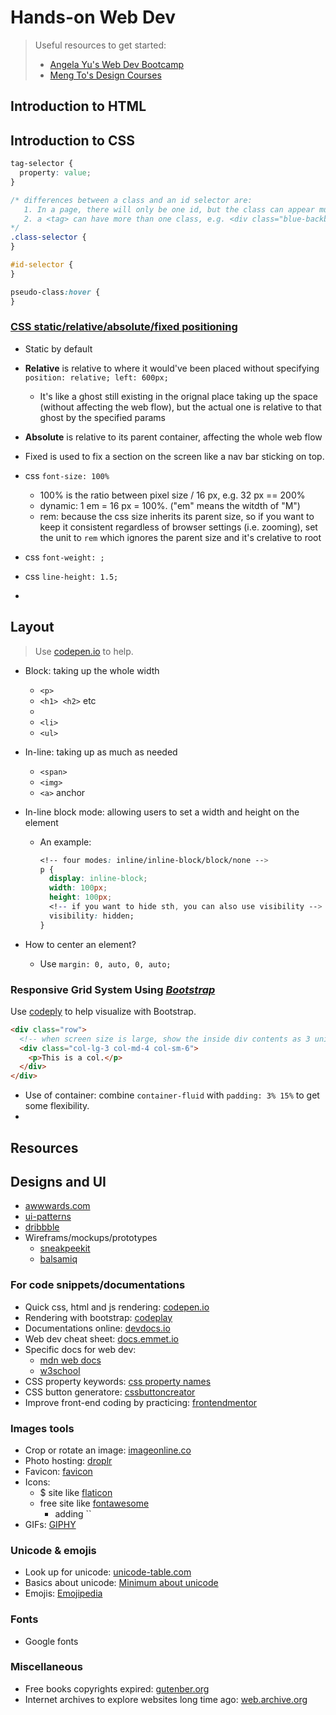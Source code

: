# Hands-on Web Dev

> Useful resources to get started:
>
> - [Angela Yu's Web Dev Bootcamp](https://www.udemy.com/course/the-complete-web-development-bootcamp/)
> - [Meng To's Design Courses](https://designcode.io)

## Introduction to HTML

## Introduction to CSS

```css
tag-selector {
  property: value;
}

/* differences between a class and an id selector are:
   1. In a page, there will only be one id, but the class can appear multiple times
   2. a <tag> can have more than one class, e.g. <div class="blue-backbg center">, but can be only assigned one id
*/
.class-selector {
}

#id-selector {
}

pseudo-class:hover {
}
```

### [ CSS static/relative/absolute/fixed positioning ](https://developer.mozilla.org/en-US/docs/Web/CSS/position)

- Static by default
- **Relative** is relative to where it would've been placed without specifying `position: relative; left: 600px;`
  - It's like a ghost still existing in the orignal place taking up the space (without affecting the web flow), but the actual one is relative to that ghost by the specified params
- **Absolute** is relative to its parent container, affecting the whole web flow
- Fixed is used to fix a section on the screen like a nav bar sticking on top.

- css `font-size: 100%`

  - 100% is the ratio between pixel size / 16 px, e.g. 32 px == 200%
  - dynamic: 1 em = 16 px = 100%. ("em" means the witdth of "M")
  - rem: because the css size inherits its parent size, so if you want to keep it consistent regardless of browser settings (i.e. zooming), set the unit to `rem` which ignores the parent size and it's crelative to root

- css `font-weight: ;`
- css `line-height: 1.5;`
-

## Layout

> Use [codepen.io](https://codepen.io) to help.

- Block: taking up the whole width

  - `<p>`
  - `<h1> <h2>` etc
  - <div>
  - `<li>`
  - `<ul>`

- In-line: taking up as much as needed

  - `<span>`
  - `<img>`
  - `<a>` anchor

- In-line block mode: allowing users to set a width and height on the element

  - An example:
    ```css
    <!-- four modes: inline/inline-block/block/none -->
    p {
      display: inline-block;
      width: 100px;
      height: 100px;
      <!-- if you want to hide sth, you can also use visibility -->
      visibility: hidden;
    }
    ```

- How to center an element?
  - Use `margin: 0, auto, 0, auto;`

### Responsive Grid System Using [_Bootstrap_](https://getbootstrap.com)

Use [codeply](https://codeply.com) to help visualize with Bootstrap.

```html
<div class="row">
  <!-- when screen size is large, show the inside div contents as 3 units out of 12 units; likewise for medium and small sizes, but with 4/12 and 6/12 of the screen width -->
  <div class="col-lg-3 col-md-4 col-sm-6">
    <p>This is a col.</p>
  </div>
</div>
```

- Use of container: combine `container-fluid` with `padding: 3% 15%` to get some flexibility.
-

## Resources

## Designs and UI

- [awwwards.com](https://awwwards.com/websites)
- [ui-patterns]()
- [dribbble](https://dribbble.com)
- Wireframs/mockups/prototypes
  - [sneakpeekit](https://sneakpeekit.com)
  - [balsamiq](https://balsamiq.cloud)

### For code snippets/documentations

- Quick css, html and js rendering: [codepen.io](https://codepen.io/pen/)
- Rendering with bootstrap: [codeplay](https://codeplay.com)
- Documentations online: [devdocs.io](https://devdocs.io)
- Web dev cheat sheet: [docs.emmet.io](https://docs.emmet.io/cheat-sheet/)
- Specific docs for web dev:
  - [mdn web docs](https://developer.mozilla.org/en-US/)
  - [w3school](https://www.w3schools.com)
- CSS property keywords: [css property names](https://developer.mozilla.org/en-US/docs/Web/CSS/Reference#index)
- CSS button generatore: [cssbuttoncreator](https://cssbuttoncreator.com)
- Improve front-end coding by practicing: [frontendmentor](https://www.frontendmentor.io)

### Images tools

- Crop or rotate an image: [imageonline.co](https://crop-circle.imageonline.co/)
- Photo hosting: [droplr]()
- Favicon: [favicon](https://www.favicon.cc)
- Icons:
  - $ site like [flaticon](https://www.flaticon.com)
  - free site like [fontawesome](https://fontawesome.com)
    - adding ``
- GIFs: [GIPHY](https://giphy.com)

### Unicode & emojis

- Look up for unicode: [unicode-table.com](https://unicode-table.com/en/)
- Basics about unicode: [Minimum about unicode](https://www.joelonsoftware.com/2003/10/08/the-absolute-minimum-every-software-developer-absolutely-positively-must-know-about-unicode-and-character-sets-no-excuses/)
- Emojis: [Emojipedia](https://emojipedia.org)

### Fonts

- Google fonts

### Miscellaneous

- Free books copyrights expired: [gutenber.org](https://www.gutenberg.org)
- Internet archives to explore websites long time ago: [web.archive.org](https://web.archive.org)
